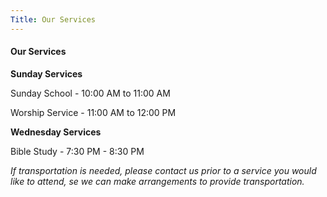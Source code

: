 ```yaml
---
Title: Our Services
---
```



#### Our Services 

**Sunday Services**

Sunday School - 10:00 AM to 11:00 AM

Worship Service - 11:00 AM to 12:00 PM

**Wednesday Services** 

Bible Study - 7:30 PM - 8:30 PM

*If transportation is needed, please contact us prior to a service you would like to attend, se we can make arrangements to provide transportation.*
